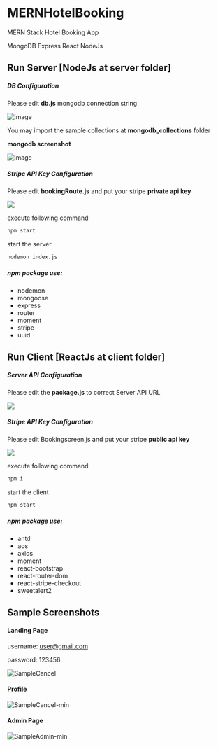 # MERNHotelBooking
MERN Stack Hotel Booking App

MongoDB Express React NodeJs

## Run Server [NodeJs at server folder]

##### DB Configuration

Please edit **db.js** mongodb connection string 

![image](https://user-images.githubusercontent.com/97042529/226100016-f52d4412-3d60-4e7b-9e56-ad11d049a708.png)

You may import the sample collections at **mongodb_collections** folder

**mongodb screenshot**

![image](https://user-images.githubusercontent.com/97042529/226100057-f588b9bb-0c50-49c4-9f08-483256ba4846.png)

##### Stripe API Key Configuration

Please edit **bookingRoute.js** and put your stripe **private api key**

<img src="https://github.com/ongyishen/MERNHotelBooking/blob/main/StripePrivateAPIKey.PNG?raw=true" />

execute following command

```bash
npm start
```

start the server

```bash
nodemon index.js
```

##### npm package use:

- nodemon
- mongoose
- express
- router
- moment
- stripe
- uuid



## Run Client [ReactJs at client folder]

##### Server API Configuration

Please edit the **package.js** to correct Server API URL

<img src="https://github.com/ongyishen/MERNHotelBooking/blob/main/ClientServerProxy.PNG?raw=true" />

##### Stripe API Key Configuration

Please edit Bookingscreen.js and put your stripe **public api key**

<img src="https://github.com/ongyishen/MERNHotelBooking/blob/main/StripePublicAPIKey.PNG?raw=true" />

execute following command

```bash
npm i
```

start the client

```bash
npm start
```

##### npm package use:

- antd
- aos
- axios
- moment
- react-bootstrap
- react-router-dom
- react-stripe-checkout
- sweetalert2

## Sample Screenshots

#### Landing Page

username: user@gmail.com

password: 123456

![SampleCancel](https://user-images.githubusercontent.com/97042529/224918631-f195d2d6-7610-495d-8b97-84296101aaac.gif)


#### Profile

![SampleCancel-min](https://user-images.githubusercontent.com/97042529/224918705-a91c1ce8-fb31-4d4c-b30c-b9a2e8a03ba5.gif)


#### Admin Page

![SampleAdmin-min](https://user-images.githubusercontent.com/97042529/224918741-a69baaa2-c523-4288-9b6d-5035bf23f681.gif)


